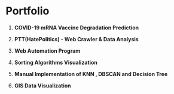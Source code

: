 # Portfolio

1. **COVID-19 mRNA Vaccine Degradation Prediction**

2. **PTT(HatePolitics) - Web Crawler & Data Analysis**

3. **Web Automation Program**

4. **Sorting Algorithms Visualization**

5. **Manual Implementation of KNN , DBSCAN and Decision Tree**

6. **GIS Data Visualization**
